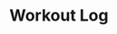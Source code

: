 ---
type: table
id: table.workout_log
title: Workout Log
description: |
  Stores records of workouts logged by users, including workout type, duration, and calories burned.

fields:
  - id: id
    type: uuid
    description: Unique identifier for the workout log.
    constraints: [primary key, not null]
  - id: user_id
    type: uuid
    description: Reference to the user.
    constraints: [not null, foreign key]
  - id: workout_id
    type: uuid
    description: Reference to the workout.
    constraints: [not null, foreign key]
  - id: logged_at
    type: timestamp
    description: Timestamp when the workout was logged.
    constraints: [not null]
  - id: type
    type: string
    description: Type of workout (e.g., cardio, strength).
    constraints: [not null]
  - id: duration
    type: int
    description: Duration in minutes.
    constraints: [not null]
  - id: calories_burned
    type: int
    description: Calories burned during the workout.
    constraints: [not null]

related:
  feature:
    - feature.dashboard
  event:
    - event.log_workout
    - event.change_dashboard_date
  screen:
    - screen.dashboard
  component:
    - component.meal_workout_tile
  api_endpoint:
    - endpoint.dashboard_data.GET
  db:
    graph:
      - node.user_activity
--- 